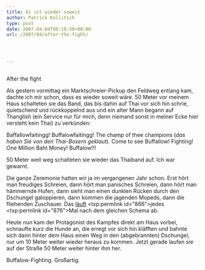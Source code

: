 ```yaml
---
title: Es ist wieder soweit
author: Patrick Kollitsch
type: post
date: 2007-04-04T06:19:50+00:00
url: /2007/04/after-the-fight/




---
```

<div class="flickr">
  <a href="http://www.flickr.com/photos/schreibblogade/445956648/"><img src="//farm1.static.flickr.com/148/445956648_a541bd314b.jpg" class="flickr-photo" alt="" /></a></p> 
  
  <p>
    After the fight
  </p>
</div>

Als gestern vormittag ein Marktschreier-Pickup den Feldweg entlang kam, dachte ich mir schon, dass es wieder soweit w&auml;re. 50 Meter vor meinem Haus schalteten sie das Band, das bis dahin auf Thai vor sich hin schrie, quietschend und r&uuml;ckkoppelnd aus und ein alter Mann begann auf Thanglish (ein Service nur f&uuml;r mich, denn niemand sonst in meiner Ecke hier versteht kein Thai) zu verk&uuml;nden:

Baffallowfaitingg! Buffalowfaitingg! The champ of thee champions (_das haben Sie von den Thai-Boxern geklaut_). Come to see Buffallow! Fighting! One Million Baht Money! Buffalow!!!

50 Meter weit weg schalteten sie wieder das Thaiband auf. Ich war gewarnt.

Die ganze Zeremonie hatten wir ja im vergangenen Jahr schon. Erst h&ouml;rt man freudiges Schreien, dann h&ouml;rt man panisches Schreien, dann h&ouml;rt man h&auml;mmernde Hufen, dann sieht man einen dunklen R&uuml;cken durch den Dschungel galoppieren, dann kommen die jagenden Mopeds, dann die fliehenden Zuschauer. Das</a> <a href="861">l&auml;uft</a> <txp:permlink id="866">jedes</a> <txp:permlink id="876">Mal nach dem gleichen Schema ab.

Heute nun kam der Protagonist des Kampfes direkt am Haus vorbei, schnaufte kurz die Hunde an, die erregt vor sich hin kl&auml;fften und bahnte sich dann hinter dem Haus einen Weg in den (abgebrannten) Dschungel, nur um 10 Meter weiter wieder heraus zu kommen. Jetzt gerade laufen sie auf der Stra&szlig;e 50 Meter weiter hinter ihm her.

Buffalow-Fighting. Gro&szlig;artig.
